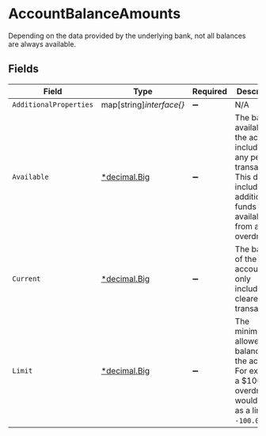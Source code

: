 # AccountBalanceAmounts

Depending on the data provided by the underlying bank, not all balances are always available.


## Fields

| Field                                                                                                                                          | Type                                                                                                                                           | Required                                                                                                                                       | Description                                                                                                                                    |
| ---------------------------------------------------------------------------------------------------------------------------------------------- | ---------------------------------------------------------------------------------------------------------------------------------------------- | ---------------------------------------------------------------------------------------------------------------------------------------------- | ---------------------------------------------------------------------------------------------------------------------------------------------- |
| `AdditionalProperties`                                                                                                                         | map[string]*interface{}*                                                                                                                       | :heavy_minus_sign:                                                                                                                             | N/A                                                                                                                                            |
| `Available`                                                                                                                                    | [*decimal.Big](https://pkg.go.dev/github.com/ericlagergren/decimal#Big)                                                                        | :heavy_minus_sign:                                                                                                                             | The balance available in the account, including any pending transactions. This doesn't include additional funds available from any overdrafts. |
| `Current`                                                                                                                                      | [*decimal.Big](https://pkg.go.dev/github.com/ericlagergren/decimal#Big)                                                                        | :heavy_minus_sign:                                                                                                                             | The balance of the account only including cleared transactions.                                                                                |
| `Limit`                                                                                                                                        | [*decimal.Big](https://pkg.go.dev/github.com/ericlagergren/decimal#Big)                                                                        | :heavy_minus_sign:                                                                                                                             | The minimum allowed balance for the account. For example, a $100.00 overdraft would show as a limit of `-100.00`.                              |